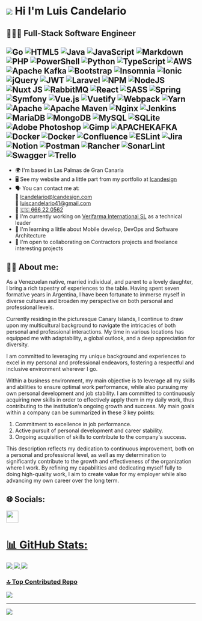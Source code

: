 ![](https://user-images.githubusercontent.com/18350557/176309783-0785949b-9127-417c-8b55-ab5a4333674e.gif) Hi I'm Luis Candelario
=======================================================================================================================================


👨🏻‍💻 Full-Stack Software Engineer <br /><br />
![Go](https://img.shields.io/badge/go-%2300ADD8.svg?style=flat&logo=go&logoColor=white) ![HTML5](https://img.shields.io/badge/html5-%23E34F26.svg?style=flat&logo=html5&logoColor=white) ![Java](https://img.shields.io/badge/java-%23ED8B00.svg?style=flat&logo=openjdk&logoColor=white) ![JavaScript](https://img.shields.io/badge/javascript-%23323330.svg?style=flat&logo=javascript&logoColor=%23F7DF1E) ![Markdown](https://img.shields.io/badge/markdown-%23000000.svg?style=flat&logo=markdown&logoColor=white) ![PHP](https://img.shields.io/badge/php-%23777BB4.svg?style=flat&logo=php&logoColor=white) ![PowerShell](https://img.shields.io/badge/PowerShell-%235391FE.svg?style=flat&logo=powershell&logoColor=white) ![Python](https://img.shields.io/badge/python-3670A0?style=flat&logo=python&logoColor=ffdd54) ![TypeScript](https://img.shields.io/badge/typescript-%23007ACC.svg?style=flat&logo=typescript&logoColor=white) ![AWS](https://img.shields.io/badge/AWS-%23FF9900.svg?style=flat&logo=amazon-aws&logoColor=white) ![Apache Kafka](https://img.shields.io/badge/Apache%20Kafka-000?style=flat&logo=apachekafka) ![Bootstrap](https://img.shields.io/badge/bootstrap-%238511FA.svg?style=flat&logo=bootstrap&logoColor=white) ![Insomnia](https://img.shields.io/badge/Insomnia-black?style=flat&logo=insomnia&logoColor=5849BE) ![Ionic](https://img.shields.io/badge/Ionic-%233880FF.svg?style=flat&logo=Ionic&logoColor=white) ![jQuery](https://img.shields.io/badge/jquery-%230769AD.svg?style=flat&logo=jquery&logoColor=white) ![JWT](https://img.shields.io/badge/JWT-black?style=flat&logo=JSON%20web%20tokens) ![Laravel](https://img.shields.io/badge/laravel-%23FF2D20.svg?style=flat&logo=laravel&logoColor=white) ![NPM](https://img.shields.io/badge/NPM-%23CB3837.svg?style=flat&logo=npm&logoColor=white) ![NodeJS](https://img.shields.io/badge/node.js-6DA55F?style=flat&logo=node.js&logoColor=white) ![Nuxt JS](https://img.shields.io/badge/Nuxt-002E3B?style=flat&logo=nuxt.js&logoColor=#00DC82) ![RabbitMQ](https://img.shields.io/badge/rabbitmq-FF6600?style=flat&logo=rabbitmq&logoColor=white) ![React](https://img.shields.io/badge/react-%2320232a.svg?style=flat&logo=react&logoColor=%2361DAFB) ![SASS](https://img.shields.io/badge/SASS-hotpink.svg?style=flat&logo=SASS&logoColor=white) ![Spring](https://img.shields.io/badge/spring-%236DB33F.svg?style=flat&logo=spring&logoColor=white) ![Symfony](https://img.shields.io/badge/symfony-%23000000.svg?style=flat&logo=symfony&logoColor=white) ![Vue.js](https://img.shields.io/badge/vue.js-%2335495e.svg?style=flat&logo=vuedotjs&logoColor=%234FC08D) ![Vuetify](https://img.shields.io/badge/Vuetify-1867C0?style=flat&logo=vuetify&logoColor=AEDDFF) ![Webpack](https://img.shields.io/badge/webpack-%238DD6F9.svg?style=flat&logo=webpack&logoColor=black) ![Yarn](https://img.shields.io/badge/yarn-%232C8EBB.svg?style=flat&logo=yarn&logoColor=white) ![Apache](https://img.shields.io/badge/apache-%23D42029.svg?style=flat&logo=apache&logoColor=white) ![Apache Maven](https://img.shields.io/badge/Apache%20Maven-C71A36?style=flat&logo=Apache%20Maven&logoColor=white) ![Nginx](https://img.shields.io/badge/nginx-%23009639.svg?style=flat&logo=nginx&logoColor=white) ![Jenkins](https://img.shields.io/badge/jenkins-%232C5263.svg?style=flat&logo=jenkins&logoColor=white) ![MariaDB](https://img.shields.io/badge/MariaDB-003545?style=flat&logo=mariadb&logoColor=white) ![MongoDB](https://img.shields.io/badge/MongoDB-%234ea94b.svg?style=flat&logo=mongodb&logoColor=white) ![MySQL](https://img.shields.io/badge/mysql-%2300000f.svg?style=flat&logo=mysql&logoColor=white) ![SQLite](https://img.shields.io/badge/sqlite-%2307405e.svg?style=flat&logo=sqlite&logoColor=white) ![Adobe Photoshop](https://img.shields.io/badge/adobe%20photoshop-%2331A8FF.svg?style=flat&logo=adobe%20photoshop&logoColor=white) ![Gimp](https://img.shields.io/badge/Gimp-657D8B?style=flat&logo=gimp&logoColor=FFFFFF) ![APACHEKAFKA](https://img.shields.io/badge/apachekafka-231F20.svg?style=flat&logo=apachekafka&logoColor=white&color=%23231F20) ![Docker](https://img.shields.io/badge/docker-%230db7ed.svg?style=flat&logo=docker&logoColor=white) ![Docker](https://img.shields.io/badge/docker-%230db7ed.svg?style=flat&logo=docker&logoColor=white) ![Confluence](https://img.shields.io/badge/confluence-%23172BF4.svg?style=flat&logo=confluence&logoColor=white) ![ESLint](https://img.shields.io/badge/ESLint-4B3263?style=flat&logo=eslint&logoColor=white) ![Jira](https://img.shields.io/badge/jira-%230A0FFF.svg?style=flat&logo=jira&logoColor=white) ![Notion](https://img.shields.io/badge/Notion-%23000000.svg?style=flat&logo=notion&logoColor=white) ![Postman](https://img.shields.io/badge/Postman-FF6C37?style=flat&logo=postman&logoColor=white) ![Rancher](https://img.shields.io/badge/rancher-%230075A8.svg?style=flat&logo=rancher&logoColor=white) ![SonarLint](https://img.shields.io/badge/SonarLint-CB2029?style=flat&logo=SONARLINT&logoColor=white) ![Swagger](https://img.shields.io/badge/-Swagger-%23Clojure?style=flat&logo=swagger&logoColor=white) ![Trello](https://img.shields.io/badge/Trello-%23026AA7.svg?style=flat&logo=Trello&logoColor=white)
------------------

* 🌍  I'm based in Las Palmas de Gran Canaria
* 🖥️  See my website and a little part from my portfolio at [lcandesign](http://www.lcandesign.com)
* 🗣️  You can contact me at:<br />
      📧 [lcandelario@lcandesign.com](mailto:lcandelario@lcandesign.com)<br />
      📧 [luiscandelario41@gmail.com](mailto:luiscandelario41@gmail.com)<br />
      📱 <a href="tel:+34666220562">🇪🇸 666 22 0562</a>
* 🚀  I'm currently working on [Verifarma International SL](http://https://verifarma.com/) as a technical leader
* 🧠  I'm learning a little about Mobile develop, DevOps and Software Architecture
* 🤝  I'm open to collaborating on Contractors projects and freelance interesting projects

## 👦🏻 About me:

As a Venezuelan native, married individual, and parent to a lovely daughter, I bring a rich tapestry of experiences to the table. Having spent seven formative years in Argentina, I have been fortunate to immerse myself in diverse cultures and broaden my perspective on both personal and professional levels.

Currently residing in the picturesque Canary Islands, I continue to draw upon my multicultural background to navigate the intricacies of both personal and professional interactions. My time in various locations has equipped me with adaptability, a global outlook, and a deep appreciation for diversity.

I am committed to leveraging my unique background and experiences to excel in my personal and professional endeavors, fostering a respectful and inclusive environment wherever I go.

Within a business environment, my main objective is to leverage all my skills and abilities to ensure optimal work performance, while also pursuing my own personal development and job stability. I am committed to continuously acquiring new skills in order to effectively apply them in my daily work, thus contributing to the institution's ongoing growth and success. My main goals within a company can be summarized in these 3 key points:

1. Commitment to excellence in job performance.
2. Active pursuit of personal development and career stability.
3. Ongoing acquisition of skills to contribute to the company's success.

This description reflects my dedication to continuous improvement, both on a personal and professional level, as well as my determination to significantly contribute to the growth and effectiveness of the organization where I work. By refining my capabilities and dedicating myself fully to doing high-quality work, I aim to create value for my employer while also advancing my own career over the long term.

## 🌐 Socials:
<p align="left">
  <picture>
    <a href="https://www.linkedin.com/in/luis-rafael-candelario-gonzález-808691103/" target="_blank" rel="noreferrer"> <picture> <source media="(prefers-color-scheme: dark)" srcset="https://raw.githubusercontent.com/danielcranney/readme-generator/main/public/icons/socials/linkedin-dark.svg" /> <source media="(prefers-color-scheme: light)" srcset="https://raw.githubusercontent.com/danielcranney/readme-generator/main/public/icons/socials/linkedin.svg" /> <img src="https://raw.githubusercontent.com/danielcranney/readme-generator/main/public/icons/socials/linkedin.svg" width="32" height="32" />
  </picture>
</p>


# 📊 GitHub Stats:
![](https://github-readme-stats.vercel.app/api?username=luis-knd&theme=dark&hide_border=false&include_all_commits=false&count_private=false)
![](https://github-readme-streak-stats.herokuapp.com/?user=luis-knd&theme=dark&hide_border=false)
![](https://github-readme-stats.vercel.app/api/top-langs/?username=luis-knd&theme=dark&hide_border=false&include_all_commits=false&count_private=false&layout=compact)


### 🔝 Top Contributed Repo
![](https://github-contributor-stats.vercel.app/api?username=luis-knd&limit=5&theme=dark&combine_all_yearly_contributions=true)

---
[![](https://visitcount.itsvg.in/api?id=luis-knd&icon=0&color=0)](https://visitcount.itsvg.in)

<!-- Proudly created with GPRM ( https://gprm.itsvg.in ) -->

<!--

## 🏆 GitHub Trophies
![](https://github-profile-trophy.vercel.app/?username=luis-knd&theme=radical&no-frame=true&no-bg=false&margin-w=4)
-->
